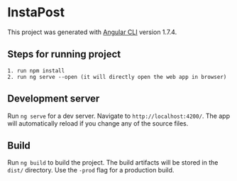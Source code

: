 # InstaPost

This project was generated with [Angular CLI](https://github.com/angular/angular-cli) version 1.7.4.


## Steps for running project
    1. run npm install
    2. run ng serve --open (it will directly open the web app in browser)

## Development server

Run `ng serve` for a dev server. Navigate to `http://localhost:4200/`. The app will automatically reload if you change any of the source files.


## Build

Run `ng build` to build the project. The build artifacts will be stored in the `dist/` directory. Use the `-prod` flag for a production build.



